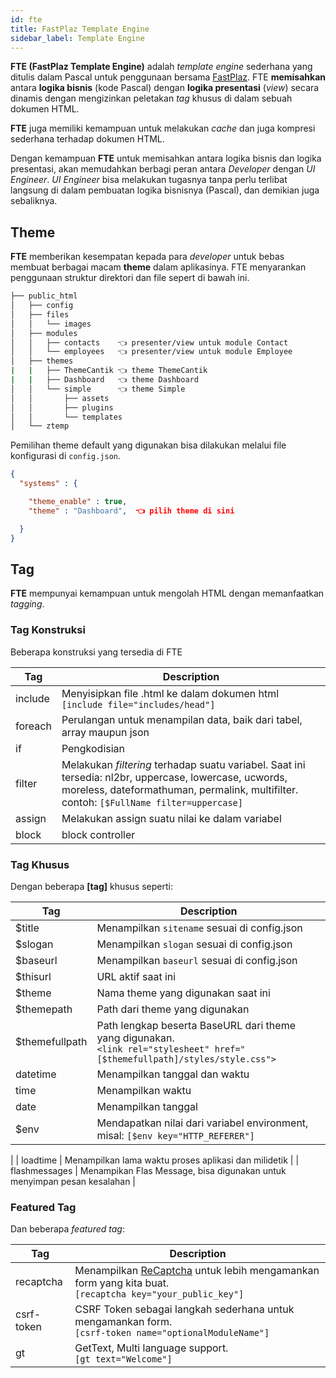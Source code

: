 ```yaml
---
id: fte
title: FastPlaz Template Engine
sidebar_label: Template Engine
---
```


**FTE (FastPlaz Template Engine)** adalah _template engine_ sederhana yang ditulis dalam Pascal untuk penggunaan bersama [FastPlaz](https://fastplaz.com). FTE **memisahkan** antara **logika bisnis** (kode Pascal) dengan **logika presentasi** (_view_) secara dinamis dengan mengizinkan peletakan _tag_ khusus di dalam sebuah dokumen HTML.

**FTE** juga memiliki kemampuan untuk melakukan _cache_ dan juga kompresi sederhana terhadap dokumen HTML.

Dengan kemampuan **FTE** untuk memisahkan antara logika bisnis dan logika presentasi, akan memudahkan berbagi peran antara _Developer_ dengan _UI Engineer_. _UI Engineer_ bisa melakukan tugasnya tanpa perlu terlibat langsung di dalam pembuatan logika bisnisnya (Pascal), dan demikian juga sebaliknya.

## Theme

**FTE** memberikan kesempatan kepada para _developer_ untuk bebas membuat berbagai macam **theme** dalam aplikasinya. FTE menyarankan penggunaan struktur direktori dan file sepert di bawah ini.

```bash
├── public_html
│   ├── config
│   ├── files
│   │   └── images
│   ├── modules
│   │   ├── contacts    👈 presenter/view untuk module Contact
│   │   └── employees   👈 presenter/view untuk module Employee
│   ├── themes
|   |   ├── ThemeCantik 👈 theme ThemeCantik
|   |   ├── Dashboard   👈 theme Dashboard
│   │   └── simple      👈 theme Simple
│   │       ├── assets
│   │       ├── plugins
│   │       └── templates
│   └── ztemp
```
Pemilihan theme default yang digunakan bisa dilakukan melalui file konfigurasi di `config.json`.

```json
{
  "systems" : {

    "theme_enable" : true,
    "theme" : "Dashboard",  👈 pilih theme di sini

  }
}
```

## Tag

**FTE** mempunyai kemampuan untuk mengolah HTML dengan memanfaatkan _tagging_.

### Tag Konstruksi

Beberapa konstruksi yang tersedia di FTE

| Tag  | Description |
|---|---|
| include | Menyisipkan file .html ke dalam dokumen html<br>`[include file="includes/head"]` |
| foreach | Perulangan untuk menampilan data, baik dari tabel, array maupun json |
| if | Pengkodisian |
| filter | Melakukan _filtering_ terhadap suatu variabel. Saat ini tersedia: nl2br, uppercase, lowercase, ucwords, moreless, dateformathuman, permalink, multifilter.<br>contoh: `[$FullName filter=uppercase]` |
| assign | Melakukan assign suatu nilai ke dalam variabel |
| block | block controller |

### Tag Khusus

Dengan beberapa **[tag]** khusus seperti:

| Tag  | Description |
|---|---|
| $title | Menampilkan `sitename` sesuai di config.json |
| $slogan | Menampilkan `slogan` sesuai di config.json |
| $baseurl | Menampilkan `baseurl` sesuai di config.json |
| $thisurl | URL aktif saat ini |
| $theme | Nama theme yang digunakan saat ini|
| $themepath | Path dari theme yang digunakan |
| $themefullpath | Path lengkap beserta BaseURL dari theme yang digunakan.<br>`<link rel="stylesheet" href="[$themefullpath]/styles/style.css">` |
| datetime | Menampilkan tanggal dan waktu |
| time | Menampilkan waktu |
| date | Menampilkan tanggal |
| $env | Mendapatkan nilai dari variabel environment,<br> misal: `[$env key="HTTP_REFERER"]`
|
| loadtime | Menampilkan lama waktu proses aplikasi dan milidetik |
| flashmessages | Menampikan Flas Message, bisa digunakan untuk menyimpan pesan kesalahan |


### Featured Tag

Dan beberapa _featured tag_:

| Tag  | Description |
|---|---|
| recaptcha | Menampilkan [ReCaptcha](https://www.google.com/recaptcha/about/) untuk lebih mengamankan form yang kita buat.<br>`[recaptcha key="your_public_key"]`|
| csrf-token | CSRF Token sebagai langkah sederhana untuk mengamankan form.<br>`[csrf-token name="optionalModuleName"]` |
| gt | GetText, Multi language support.<br>`[gt text="Welcome"]` |